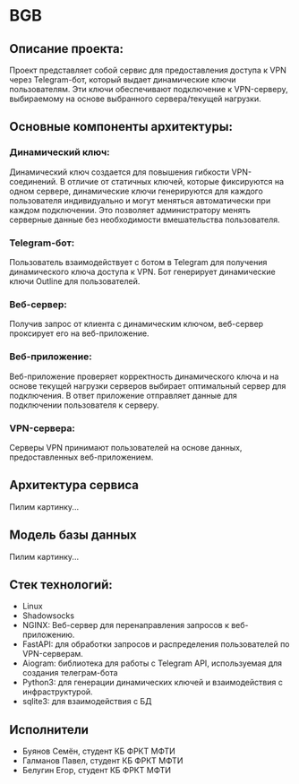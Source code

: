 # BGB

## Описание проекта:

Проект представляет собой сервис для предоставления доступа к VPN через Telegram-бот, который выдает динамические ключи пользователям. Эти ключи обеспечивают подключение к VPN-серверу, выбираемому на основе выбранного сервера/текущей нагрузки.

## Основные компоненты архитектуры:

### Динамический ключ:
Динамический ключ cоздается для повышения гибкости VPN-соединений. 
В отличие от статичных ключей, которые фиксируются на одном сервере, динамические ключи генерируются для каждого пользователя индивидуально и могут меняться автоматически при каждом подключении. Это позволяет администратору менять серверные данные без необходимости вмешательства пользователя. 

### Telegram-бот:

Пользователь взаимодействует с ботом в Telegram для получения динамического ключа доступа к VPN.
Бот генерирует динамические ключи Outline для пользователей.
### Веб-сервер:

Получив запрос от клиента с динамическим ключом, веб-сервер проксирует его на веб-приложение.
### Веб-приложение:

Веб-приложение проверяет корректность динамического ключа и на основе текущей нагрузки серверов выбирает оптимальный сервер для подключения.
В ответ приложение отправляет данные для подключении пользователя к серверу.
### VPN-сервера:

Серверы VPN принимают пользователей на основе данных, предоставленных веб-приложением.

## Архитектура сервиса
Пилим картинку...
## Модель базы данных
Пилим картинку...

## Cтек технологий:
 - Linux
 - Shadowsocks
 - NGINX: Веб-сервер для перенаправления запросов к веб-приложению.
 - FastAPI: для обработки запросов и распределения пользователей по VPN-серверам.
 - Aiogram: библиотека для работы с Telegram API, используемая для создания телеграм-бота
 - Python3: для генерации динамических ключей и взаимодействия с инфраструктурой.
 - sqlite3: для взаимодействия с БД

## Исполнители
- Буянов Семён, студент КБ ФРКТ МФТИ
- Галманов Павел, студент КБ ФРКТ МФТИ
- Белугин Егор, студент КБ ФРКТ МФТИ


